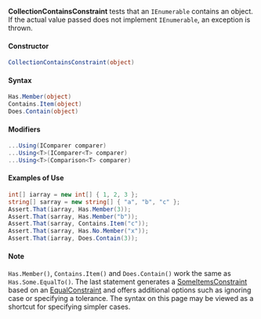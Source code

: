 **CollectionContainsConstraint** tests that an `IEnumerable` contains an object. If the actual value passed does not implement `IEnumerable`, an exception is thrown.

#### Constructor

```csharp
CollectionContainsConstraint(object)
```

#### Syntax

```csharp
Has.Member(object)
Contains.Item(object)
Does.Contain(object)
```

#### Modifiers

```csharp
...Using(IComparer comparer)
...Using<T>(IComparer<T> comparer)
...Using<T>(Comparison<T> comparer)
```

#### Examples of Use

```csharp
int[] iarray = new int[] { 1, 2, 3 };
string[] sarray = new string[] { "a", "b", "c" };
Assert.That(iarray, Has.Member(3));
Assert.That(sarray, Has.Member("b"));
Assert.That(sarray, Contains.Item("c"));
Assert.That(sarray, Has.No.Member("x"));
Assert.That(iarray, Does.Contain(3));
```

#### Note

`Has.Member()`, `Contains.Item()` and `Does.Contain()` work the same as `Has.Some.EqualTo()`. The last statement generates a [SomeItemsConstraint](SomeItemsConstraint.md) based on an [EqualConstraint](EqualConstraint.md) and offers additional options such as ignoring case or specifying a tolerance. The syntax on this page may be viewed as a shortcut for specifying simpler cases.
